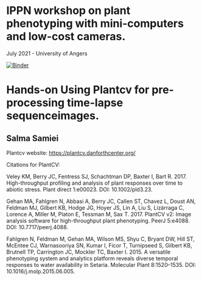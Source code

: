 # IPPN workshop on plant phenotyping with mini-computers and low-cost cameras.
July 2021 - University of Angers

[![Binder](https://mybinder.org/badge_logo.svg)](https://mybinder.org/v2/gh/salmasamiei/IPPN_Workshop_2021_Plantcv.git/Timelapse)
# Hands-on Using Plantcv for pre-processing time-lapse sequenceimages.
Salma Samiei
----------------------------
Plantcv website: https://plantcv.danforthcenter.org/


Citations for PlantCV:

Veley KM, Berry JC, Fentress SJ, Schachtman DP, Baxter I, Bart R. 2017. High-throughput profiling and analysis of plant responses over time to abiotic stress. Plant direct 1:e00023. DOI: 10.1002/pld3.23.

Gehan MA, Fahlgren N, Abbasi A, Berry JC, Callen ST, Chavez L, Doust AN, Feldman MJ, Gilbert KB, Hodge JG, Hoyer JS, Lin A, Liu S, Lizárraga C, Lorence A, Miller M, Platon E, Tessman M, Sax T. 2017. PlantCV v2: Image analysis software for high-throughput plant phenotyping. PeerJ 5:e4088. DOI: 10.7717/peerj.4088.

Fahlgren N, Feldman M, Gehan MA, Wilson MS, Shyu C, Bryant DW, Hill ST, McEntee CJ, Warnasooriya SN, Kumar I, Ficor T, Turnipseed S, Gilbert KB, Brutnell TP, Carrington JC, Mockler TC, Baxter I. 2015. A versatile phenotyping system and analytics platform reveals diverse temporal responses to water availability in Setaria. Molecular Plant 8:1520–1535. DOI: 10.1016/j.molp.2015.06.005.

